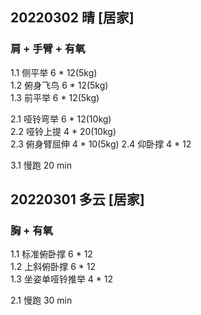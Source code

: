 ## 20220302  晴 [居家]

### 肩 + 手臂 + 有氧   
1.1 侧平举  6 * 12(5kg)      
1.2 俯身飞鸟  6 * 12(5kg)    
1.3 前平举 6 * 12(5kg)      
    
2.1 哑铃弯举 6 * 12(10kg)  
2.2 哑铃上提 4 * 20(10kg)         
2.3 俯身臂屈伸 4 * 10(5kg) 
2.4 仰卧撑 4 * 12  

3.1 慢跑 20 min 


## 20220301  多云 [居家]

### 胸 + 有氧   
1.1 标准俯卧撑 6 * 12       
1.2 上斜俯卧撑 6 * 12  
1.3 坐姿单哑铃推举 4 * 12     

2.1 慢跑 30 min  










